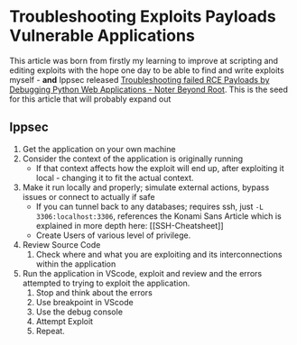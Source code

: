 # Troubleshooting Exploits Payloads Vulnerable Applications

This article was born from firstly my learning to improve at scripting and editing exploits with the hope one day to be able to find and write exploits myself - **and** Ippsec released [Troubleshooting failed RCE Payloads by Debugging Python Web Applications - Noter Beyond Root](https://www.youtube.com/watch?v=eojA9k4px-8). This is the seed for this article that will probably expand out

## Ippsec 

1. Get the application on your own machine
1. Consider the context of the application is originally running 
	- If that context affects how the exploit will end up, after exploiting it local - changing it to fit the actual context.
1. Make it run locally and properly; simulate external actions, bypass issues or connect to actually if safe
	- If you can tunnel back to any databases; requires ssh, just `-L 3306:localhost:3306`, references the Konami Sans Article which is explained in more depth here: [[SSH-Cheatsheet]]
	- Create Users of various level of privilege.
1. Review Source Code
	1. Check where and what you are exploiting and its interconnections within the application
1. Run the application in VScode, exploit and review and the errors attempted to trying to exploit the application.
	1. Stop and think about the errors
	2. Use breakpoint in VScode
	3. Use the debug console
	4. Attempt Exploit
	5. Repeat.